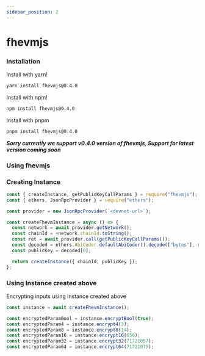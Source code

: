 ```yaml
---
sidebar_position: 2
---
```


# fhevmjs

### Installation

Install with yarn!

```bash
yarn install fhevmjs@0.4.0
```

Install with npm!

```bash
npm install fhevmjs@0.4.0
```

Install with pnpm
```bash
pnpm install fhevmjs@0.4.0
```

***Sorry currently we support v0.4.0 version of fhevmjs, Support for latest version coming soon***

### Using fhevmjs

### Creating Instance 

```js
const { createInstance, getPublicKeyCallParams } = require("fhevmjs");
const { ethers, JsonRpcProvider } = require("ethers");

const provider = new JsonRpcProvider(`<devnet-url>`);

const createFhevmInstance = async () => {
  const network = await provider.getNetwork();
  const chainId = +network.chainId.toString();
  const ret = await provider.call(getPublicKeyCallParams());
  const decoded = ethers.AbiCoder.defaultAbiCoder().decode(["bytes"], ret);
  const publicKey = decoded[0];

  return createInstance({ chainId, publicKey });
};
```

### Using Instance created above

Encrypting inputs using instance created above

```js
const instance = await createFhevmInstance();

const encryptedParamBool = instance.encryptBool(true);
const encryptedParam4 = instance.encrypt4(3);
const encryptedParam8 = instance.encrypt8(14);
const encryptedParam16 = instance.encrypt16(650);
const encryptedParam32 = instance.encrypt32(71721057);
const encryptedParam64 = instance.encrypt64(71721075);
```



